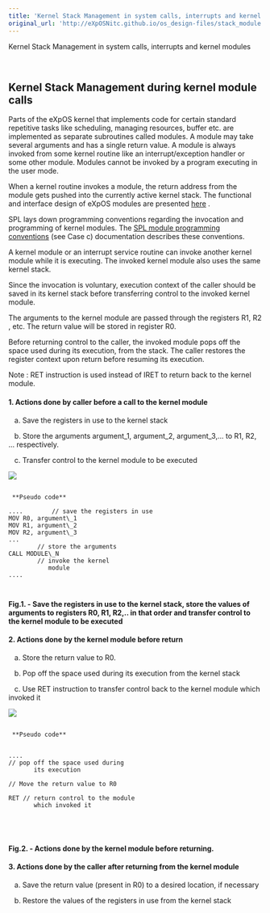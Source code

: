 ```yaml
---
title: 'Kernel Stack Management in system calls, interrupts and kernel modules'
original_url: 'http://eXpOSNitc.github.io/os_design-files/stack_module.html'
---
```








Kernel Stack Management in system calls, interrupts and kernel modules


































 



























  
  
  
  


Kernel Stack Management during kernel module calls
--------------------------------------------------


  
  


  



Parts of the eXpOS kernel that implements code for certain standard repetitive tasks like scheduling, 
managing resources, buffer etc. are implemented
as separate subroutines called modules. A module may take several arguments and has a single return value. A module is
always invoked from some kernel routine like an interrupt/exception handler or some other module. Modules cannot be invoked by a program executing in the user mode. 



When a kernel routine invokes a module, the return address from the module gets pushed into the currently active
kernel stack. The functional and interface design of eXpOS
modules are presented  [here](../os_modules/Module_Design.html) . 




SPL lays down programming conventions regarding the invocation and programming of kernel modules. The  [SPL module programming conventions](../support_tools-files/spl.html)  (see Case c) documentation describes these conventions. 



A kernel module or an interrupt service routine can invoke another kernel module while it is executing. 
 The invoked kernel module also uses the same kernel stack. 
 
 Since the invocation is voluntary, execution context of the caller should be saved in its kernel stack
 before transferring control to the invoked kernel module. 
 



 The arguments to the kernel module are passed through the registers R1, R2 , etc. 
 The return value will be stored in register R0.
 
 Before returning control to the caller, the invoked module pops off the space used 
 during its execution, from the stack. The caller restores
 the register context upon return before resuming its execution.
 


 Note : RET instruction is used instead of IRET to return back to the kernel module.


  

####  **1. Actions done by caller before a call to the kernel module**




    a. Save the registers in use to the kernel stack

 
    b. Store the arguments argument\_1, argument\_2, argument\_3,... to R1, R2, ... respectively. 

 
    c. Transfer control to the kernel module to be executed 


  





![](../img/Stack_Management/kernel_to_kernel_step1a.png)



```

 **Pseudo code**	
			
....		// save the registers in use
MOV R0, argument\_1
MOV R1, argument\_2
MOV R2, argument\_3
...
		// store the arguments
CALL MODULE\_N 
		// invoke the kernel 
		   module
....



```





  
**Fig.1. - Save the registers in use to the kernel stack, store the values of arguments to registers R0, R1, R2,.. in that order and transfer control to the kernel module to be executed**





  

  

####  **2. Actions done by the kernel module before return**




 
    a. Store the return value to R0. 

 

    b. Pop off the space used during its execution from the kernel stack 

 
 
    c. Use RET instruction to transfer control back to the kernel module which invoked it 


  





![](../img/Stack_Management/kernel_to_kernel_step2.png)



```

 **Pseudo code**		


....
// pop off the space used during 
	   its execution

// Move the return value to R0

RET	// return control to the module 
	   which invoked it


	
	
```





  
**Fig.2. - Actions done by the kernel module before returning.**





  

####  **3. Actions done by the caller after returning from the kernel module**




    a. Save the return value (present in R0) to a desired location, if necessary 

 
    b. Restore the values of the registers in use from the kernel stack


  









































